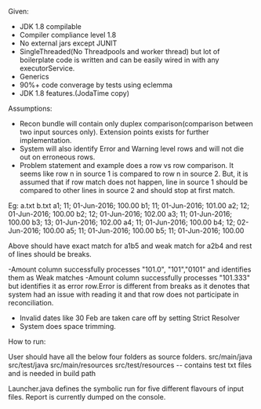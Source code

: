 Given:
- JDK 1.8 compilable
- Compiler compliance level 1.8
- No external jars except JUNIT
- SingleThreaded(No Threadpools and worker thread) but lot of boilerplate code is written and can be easily wired in with any executorService.
- Generics
- 90%+ code converage by tests using eclemma
- JDK 1.8 features.(JodaTime copy)



Assumptions:
- Recon bundle will contain only duplex comparison(comparison between two input sources only). Extension points exists for further implementation.
- System will also identify Error and Warning level rows and will not die out on erroneous rows.
- Problem statement and example does a row vs row comparison. It seems like row n in source 1 is compared to row n in source 2. But, it is assumed that if row match does not happen, line in source 1 should be compared to other lines in source 2 and should stop at first match.

Eg:
a.txt								b.txt
a1; 11; 01-Jun-2016; 100.00			b1; 11; 01-Jun-2016; 101.00
a2; 12; 01-Jun-2016; 100.00			b2; 12; 01-Jun-2016; 102.00
a3; 11; 01-Jun-2016; 100.00			b3; 13; 01-Jun-2016; 102.00
a4; 11; 01-Jun-2016; 100.00			b4; 12; 02-Jun-2016; 100.00
a5; 11; 01-Jun-2016; 100.00			b5; 11; 01-Jun-2016; 100.00

Above should have exact match for a1b5 and weak match for a2b4 and rest of lines should be breaks.

-Amount column successfully processes "101.0", "101","0101" and identifies them as Weak matches
-Amount column successfully processes "101.333" but identifies it as error row.Error is different from breaks as it denotes that system had an issue with reading it and that row does not participate in reconciliation.
- Invalid dates like 30 Feb are taken care off by setting Strict Resolver
- System does space trimming.



How to run:

User should have all the below four folders as source folders. 
src/main/java
src/test/java
src/main/resources
src/test/resources -- contains test txt files and is needed in build path

Launcher.java defines the symbolic run for five different flavours of input files.
Report is currently dumped on the console.
